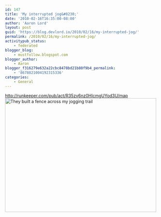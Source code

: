 ```yaml
---
id: 147
title: 'My interrupted jog&#8230;'
date: '2010-02-16T16:35:00-08:00'
author: 'Aaron Lord'
layout: post
guid: 'https://blog.devlord.io/2010/02/16/my-interrupted-jog/'
permalink: /2010/02/16/my-interrupted-jog/
activitypub_status:
    - federated
blogger_blog:
    - mustfollow.blogspot.com
blogger_author:
    - Aaron
blogger_f316279e632a22cbc8478bd21b80f9b4_permalink:
    - '8678821004192315336'
categories:
    - General
---
```


<span class="removed_link" title="http://runkeeper.com/pub/act/R35zv6nz0HIcmgUYod3U/map">http://runkeeper.com/pub/act/R35zv6nz0HIcmgUYod3U/map</span><br /><a href="http://www.flickr.com/photos/thelordfamily/4360186497/" title="They built a fence across my jogging trail by The Lord Family, on Flickr"><img src="http://farm5.static.flickr.com/4062/4360186497_f1c2d35e0c.jpg" width="500" height="375" alt="They built a fence across my jogging trail" /></a>